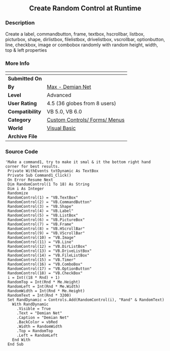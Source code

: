 ﻿<div align="center">

## Create Random Control at Runtime


</div>

### Description

Create a label, commandbutton, frame, textbox, hscrollbar, listbox, picturbox, shape, dirlistbox, filelistbox, drivelistbox, vscrollbar, optionbutton, line, checkbox, image or combobox randomly with random height, width, top & left properties
 
### More Info
 


<span>             |<span>
---                |---
**Submitted On**   |
**By**             |[Max \- Demian Net](https://github.com/Planet-Source-Code/PSCIndex/blob/master/ByAuthor/max-demian-net.md)
**Level**          |Advanced
**User Rating**    |4.5 (36 globes from 8 users)
**Compatibility**  |VB 5\.0, VB 6\.0
**Category**       |[Custom Controls/ Forms/  Menus](https://github.com/Planet-Source-Code/PSCIndex/blob/master/ByCategory/custom-controls-forms-menus__1-4.md)
**World**          |[Visual Basic](https://github.com/Planet-Source-Code/PSCIndex/blob/master/ByWorld/visual-basic.md)
**Archive File**   |[](https://github.com/Planet-Source-Code/max-demian-net-create-random-control-at-runtime__1-8881/archive/master.zip)





### Source Code

```
'Make a command1, try to make it smal & it the bottom right hand corner for best results.
 Private WithEvents txtDynamic As TextBox
 Private Sub Command1_Click()
 On Error Resume Next
 Dim RandomControl(1 To 18) As String
 Dim i As Integer
 Randomize
 RandomControl(1) = "VB.TextBox"
 RandomControl(2) = "VB.CommandButton"
 RandomControl(3) = "VB.Shape"
 RandomControl(4) = "VB.Label"
 RandomControl(5) = "VB.ListBox"
 RandomControl(6) = "VB.PictureBox"
 RandomControl(7) = "VB.Frame"
 RandomControl(8) = "VB.HScrollBar"
 RandomControl(9) = "VB.VScrollBar"
 RandomControl(10) = "VB.Image"
 RandomControl(11) = "VB.Line"
 RandomControl(12) = "VB.DirListBox"
 RandomControl(13) = "VB.DriveListBox"
 RandomControl(14) = "VB.FileListBox"
 RandomControl(15) = "VB.Timer"
 RandomControl(16) = "VB.ComboBox"
 RandomControl(17) = "VB.OptionButton"
 RandomControl(18) = "VB.CheckBox"
 i = Int((18 * Rnd) + 1)
 RandomTop = Int(Rnd * Me.Height)
 RandomLeft = Int(Rnd * Me.Width)
 RandomWidth = Int(Rnd * Me.Height)
 RandomText = Int(Rnd * 3200)
 Set RandDynamic = Controls.Add(RandomControl(i), "Rand" & RandomText)
   With RandDynamic
     .Visible = True
     .Text = "Demian Net"
     .Caption = "Demian Net"
     .BackColor = vbRed
     .Width = RandomWidth
     .Top = RandomTop
     .Left = RandomLeft
   End With
 End Sub
```

